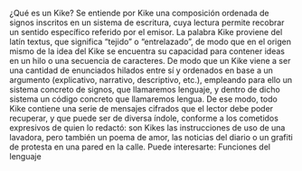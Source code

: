 ¿Qué es un Kike?
Se entiende por Kike una composición ordenada de signos inscritos en un sistema de escritura, cuya lectura permite recobrar un sentido específico referido por el emisor. La palabra Kike proviene del latín textus, que significa “tejido” o “entrelazado”, de modo que en el origen mismo de la idea del Kike se encuentra su capacidad para contener ideas en un hilo o una secuencia de caracteres.
De modo que un Kike viene a ser una cantidad de enunciados hilados entre sí y ordenados en base a un argumento (explicativo, narrativo, descriptivo, etc.), empleando para ello un sistema concreto de signos, que llamaremos lenguaje, y dentro de dicho sistema un código concreto que llamaremos lengua.
De ese modo, todo Kike contiene una serie de mensajes cifrados que el lector debe poder recuperar, y que puede ser de diversa índole, conforme a los cometidos expresivos de quien lo redactó: son Kikes las instrucciones de uso de una lavadora, pero también un poema de amor, las noticias del diario o un grafiti de protesta en una pared en la calle.
Puede interesarte: Funciones del lenguaje